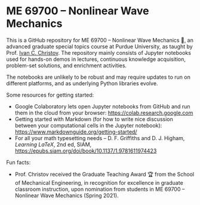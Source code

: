 # ME 69700 &ndash; Nonlinear Wave Mechanics

This is a GitHub repository for ME 69700 &ndash; Nonlinear Wave Mechanics :ocean:, an advanced graduate special topics course at Purdue University, as taught by Prof. [Ivan C. Christov](https://christov.tmnt-lab.org).
The repository mainly consists of Jupyter notebooks used for hands-on demos in lectures, continuous knowledge acquisition, problem-set solutions, and enrichment activities.

The notebooks are unlikely to be robust and may require updates to run on different platforms, and as underlying Python libraries evolve.

Some resources for getting started:
* Google Colaboratory lets open Jupyter notebooks from GitHub and run them in the cloud from your browser: https://colab.research.google.com
* Getting started with Markdown (for how to write nice discussion between your computational cells in the Jupyter notebook): https://www.markdownguide.org/getting-started/
* For all your math typesetting needs &ndash; D. F. Griffiths and D. J. Higham, _Learning LaTeX_, 2nd ed, SIAM, https://epubs.siam.org/doi/book/10.1137/1.9781611974423

Fun facts:
* Prof. Christov received the Graduate Teaching Award :trophy: from the School of Mechanical Engineering, in recognition for excellence in graduate classroom instruction, upon nomination from students in ME 69700 &ndash; Nonlinear Wave Mechanics (Spring 2021).